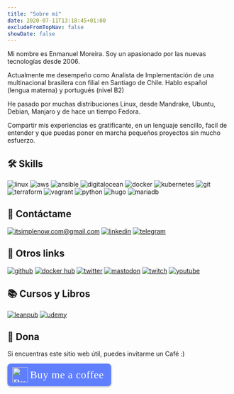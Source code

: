 ```yaml
---
title: "Sobre mí"
date: 2020-07-11T13:18:45+01:00
excludeFromTopNav: false
showDate: false
---
```


Mi nombre es Enmanuel Moreira. Soy un apasionado por las nuevas tecnologías desde 2006.

Actualmente me desempeño como Analista de Implementación de una multinacional brasilera con filial en Santiago de Chile. Hablo español (lengua materna) y portugués (nivel B2)

He pasado por muchas distribuciones Linux, desde Mandrake, Ubuntu, Debian, Manjaro y de hace un tiempo Fedora.

Compartir mis experiencias es gratificante, en un lenguaje sencillo, facil de entender y que puedas poner en marcha pequeños proyectos sin mucho esfuerzo.

## :hammer_and_wrench: Skills

![linux](https://img.shields.io/badge/linux%20-%23FFD133.svg?&style=for-the-badge&logo=linux&logoColor=black) ![aws](https://img.shields.io/badge/AWS%20-%23FF9900.svg?&style=for-the-badge&logo=amazon-aws&logoColor=white) ![ansible](https://img.shields.io/badge/ansible%20-%23EE0000.svg?&style=for-the-badge&logo=ansible&logoColor=white) ![digitalocean](https://img.shields.io/badge/digitalocean%20-%230080FF.svg?&style=for-the-badge&logo=digitalocean&logoColor=white) ![docker](https://img.shields.io/badge/docker%20-%232496ED.svg?&style=for-the-badge&logo=docker&logoColor=white) ![kubernetes](https://img.shields.io/badge/kubernetes%20-%23326ce5.svg?&style=for-the-badge&logo=kubernetes&logoColor=white) ![git](https://img.shields.io/badge/git%20-%23F05032.svg?&style=for-the-badge&logo=git&logoColor=white) ![terraform](https://img.shields.io/badge/terraform%20-%23623CE4.svg?&style=for-the-badge&logo=terraform&logoColor=white) ![vagrant](https://img.shields.io/badge/vagrant%20-%231563ff.svg?&style=for-the-badge&logo=vagrant&logoColor=white) ![python](https://img.shields.io/badge/python%20-%233776ab.svg?&style=for-the-badge&logo=python&logoColor=white) ![hugo](https://img.shields.io/badge/hugo-%23FF4088.svg?&style=for-the-badge&logo=hugo&logoColor=white) ![mariadb](https://img.shields.io/badge/mariadb%20-%23203545.svg?&style=for-the-badge&logo=mariadb&logoColor=white)

## :call_me_hand: Contáctame

[![itsimplenow.com@gmail.com](https://img.shields.io/badge/itsimplenow@gmail.com%20-%23EA4335.svg?&style=for-the-badge&logo=gmail&logoColor=white)](mailto:itsimplenow@gmail.com)
[![linkedin](https://img.shields.io/badge/LinkedIn%20-%232867b2.svg?&style=for-the-badge&logo=LinkedIn&logoColor=white)](https://www.linkedin.com/in/enmanuelmoreira)
[![telegram](https://img.shields.io/badge/itsimplenow%20-%232CA5E0.svg?&style=for-the-badge&logo=Telegram&logoColor=white)](https://t.me/tsimplenow)

## :link: Otros links

[![github](https://img.shields.io/badge/GitHub%20-%23203545.svg?&style=for-the-badge&logo=github&logoColor=white)](https://www.github.com/enmanuelmoreira)
[![docker hub](https://img.shields.io/badge/Docker%20Hub%20-%232496ED.svg?&style=for-the-badge&logo=docker&logoColor=white)](https://hub.docker.com/u/enmanuelmoreira)
[![twitter](https://img.shields.io/badge/enmanuelmoreira%20-%232496ED.svg?&style=for-the-badge&logo=twitter&logoColor=white)](https://www.twitter.com/enmanuelmoreira)
[![mastodon](https://img.shields.io/badge/@enmanuelmoreira%20-%232B90D9.svg?&style=for-the-badge&logo=mastodon&logoColor=white)](https://mastodon.online/@enmanuelmoreira)
[![twitch](https://img.shields.io/badge/enmanuelmoreira%20-%239147FE.svg?&style=for-the-badge&logo=twitch&logoColor=white)](https://www.twitch.tv/enmanuelmoreira)
[![youtube](https://img.shields.io/badge/itsimplenow%20-%23FF0000.svg?&style=for-the-badge&logo=youtube&logoColor=white)](https://www.youtube.com/)


## :books: Cursos y Libros

[![leanpub](https://img.shields.io/badge/leanpub%20-%23203545.svg?&style=for-the-badge&logo=leanpub&logoColor=white)](https://www.leanpub.com/)
[![udemy](https://img.shields.io/badge/udemy%20-%23ED5252.svg?&style=for-the-badge&logo=udemy&logoColor=white)](https://www.udemy.com/)

## :money_with_wings: Dona

Si encuentras este sitio web útil, puedes invitarme un Café :)

<style>.bmc-button img{height: 34px !important;width: 35px !important;margin-bottom: 1px !important;box-shadow: none !important;border: none !important;vertical-align: middle !important;}.bmc-button{padding: 7px 15px 7px 10px !important;line-height: 35px !important;height:51px !important;text-decoration: none !important;display:inline-flex !important;color:#ffffff !important;background-color:#5F7FFF !important;border-radius: 8px !important;border: 1px solid transparent !important;font-size: 24px !important;letter-spacing: 0.6px !important;box-shadow: 0px 1px 2px rgba(190, 190, 190, 0.5) !important;-webkit-box-shadow: 0px 1px 2px 2px rgba(190, 190, 190, 0.5) !important;margin: 0 auto !important;font-family:'Cookie', cursive !important;-webkit-box-sizing: border-box !important;box-sizing: border-box !important;}.bmc-button:hover, .bmc-button:active, .bmc-button:focus {-webkit-box-shadow: 0px 1px 2px 2px rgba(190, 190, 190, 0.5) !important;text-decoration: none !important;box-shadow: 0px 1px 2px 2px rgba(190, 190, 190, 0.5) !important;opacity: 0.85 !important;color:#ffffff !important;}</style><link href="https://fonts.googleapis.com/css?family=Cookie" rel="stylesheet"><a class="bmc-button" target="_blank" href="https://www.buymeacoffee.com/enmanuelmoreira"><img src="https://cdn.buymeacoffee.com/buttons/bmc-new-btn-logo.svg" alt="Buy me a coffee"><span style="margin-left:5px;font-size:24px !important;">Buy me a coffee</span></a>